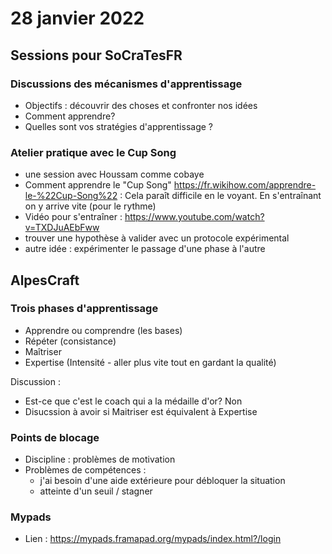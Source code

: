 
# 28 janvier 2022
## Sessions pour SoCraTesFR
### Discussions des mécanismes d'apprentissage
- Objectifs : découvrir des choses et confronter nos idées
- Comment apprendre? 
- Quelles sont vos stratégies d'apprentissage ? 

### Atelier pratique avec le Cup Song
- une session avec Houssam comme cobaye
- Comment apprendre le "Cup Song" https://fr.wikihow.com/apprendre-le-%22Cup-Song%22 : Cela paraît difficile en le voyant. En s'entraînant on y arrive vite (pour le rythme)
- Vidéo pour s'entraîner : https://www.youtube.com/watch?v=TXDJuAEbFww
- trouver une hypothèse à valider avec un protocole expérimental 
- autre idée : expérimenter le passage d'une phase à l'autre


## AlpesCraft 

### Trois phases d'apprentissage 
- Apprendre ou comprendre (les bases)
- Répéter (consistance)
- Maîtriser 
- Expertise (Intensité - aller plus vite tout en gardant la qualité)

Discussion : 
- Est-ce que c'est le coach qui a la médaille d'or? Non
- Disucssion à avoir si Maitriser est équivalent à Expertise

### Points de blocage
- Discipline : problèmes de motivation 
- Problèmes de compétences : 
  - j'ai besoin d'une aide extérieure pour débloquer la situation
  - atteinte d'un seuil / stagner

### Mypads
- Lien : https://mypads.framapad.org/mypads/index.html?/login